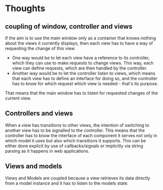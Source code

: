 # Thoughts #

## coupling of window, controller and views ##

If the aim is to use the main window only as a container that knows nothing about the views it currently displays, then each view has to have a way of requesting the change of this view. 

* One way would be to let each view have a reference to its controller, which they can use to
make requests to change views. This way, each view can define requests, which are then handled by the controller. 
* Another way would be to let the controller listen to views, which means that each view has to define an interface for doing so, and the controller has to know for which request which view is needed - that's its purpose.

That means that the main window has to listen for requested changes of the current view.

## Controllers and views ##

When a view has transitions to other views, the intention of switching to another view has to be signalled to the controller. This means that the controller has to know the interface of each component it serves not only in which model it uses but also which transitions it supports. This can be either done explicit by use of callbacks/signals or implicitly via string parsing as it happens in web applications.


## Views and models ##

Views and Models are coupled because a view retrieves its data directly from a model instance and it has to listen to the models state.
